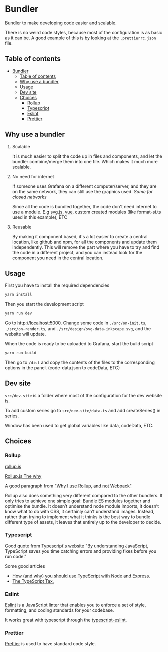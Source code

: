 # Bundler

Bundler to make developing code easier and scalable.

There is no weird code styles, because most of the configuration is as basic as it can be. A good example of this is by looking at the `.prettierrc.json` file.

## Table of contents

- [Bundler](#bundler)
  - [Table of contents](#table-of-contents)
  - [Why use a bundler](#why-use-a-bundler)
  - [Usage](#usage)
  - [Dev site](#dev-site)
  - [Choices](#choices)
    - [Rollup](#rollup)
    - [Typescript](#typescript)
    - [Eslint](#eslint)
    - [Prettier](#prettier)

## Why use a bundler

1. Scalable

   It is much easier to split the code up in files and components, and let the bundler combine/merge them into one file. Which makes it much more scalable.

2. No need for internet

   If someone uses Grafana on a different computer/server, and they are on the same network, they can still use the graphics used. _Same for closed networks_

   Since all the code is bundled together, the code don't need internet to use a module. E.g [svg.js](https://svgjs.com/docs/3.0/), [vue](https://vuejs.org/), custom created modules (like format-si.ts used in this example), ETC

3. Reusable

   By making it component based, it's a lot easier to create a central location, like github and npm, for all the components and update them independently. This will remove the part where you have to try and find the code in a different project, and you can instead look for the component you need in the central location.

## Usage

First you have to install the required dependencies

```bash
yarn install
```

Then you start the development script

```bash
yarn run dev
```

Go to <http://localhost:5000>. Change some code in `./src/on-init.ts`, `./src/on-render.ts`, and `./src/design/svg-data-inkscape.svg`, and the website will update.

When the code is ready to be uploaded to Grafana, start the build script

```bash
yarn run build
```

Then go to `/dist` and copy the contents of the files to the corresponding options in the panel. (code-data.json to codeData, ETC)

## Dev site

`src/dev-site` is a folder where most of the configuration for the dev website is.

To add custom series go to `src/dev-site/data.ts` and add createSeries() in series.

Window has been used to get global variables like data, codeData, ETC.

## Choices

### Rollup

[rollup.js](https://rollupjs.org/guide/en/)

[Rollup.js The why](https://rollupjs.org/guide/en/#the-why)

A good paragraph from ["Why I use Rollup, and not Webpack"](https://medium.com/@PepsRyuu/why-i-use-rollup-and-not-webpack-e3ab163f4fd3)

Rollup also does something very different compared to the other bundlers. It only tries to achieve one simple goal: Bundle ES modules together and optimise the bundle. It doesn’t understand node module imports, it doesn’t know what to do with CSS, it certainly can’t understand images. Instead, rather than trying to implement what it thinks is the best way to bundle different type of assets, it leaves that entirely up to the developer to decide.

### Typescript

Good quote from [Typescript's website](https://www.typescriptlang.org/) "By understanding JavaScript, TypeScript saves you time catching errors and providing fixes before you run code."

Some good articles

- [How (and why) you should use TypeScript with Node and Express.](https://medium.com/javascript-in-plain-english/typescript-with-node-and-express-js-why-when-and-how-eb6bc73edd5d)
- [The TypeScript Tax.](https://medium.com/javascript-scene/the-typescript-tax-132ff4cb175b)

### Eslint

[Eslint](https://eslint.org/) is a JavaScript linter that enables you to enforce a set of style, formatting, and coding standards for your codebase.

It works great with typescript through the [typescript-eslint](https://github.com/typescript-eslint/typescript-eslint).

### Prettier

[Prettier](https://prettier.io/) is used to have standard code style.
